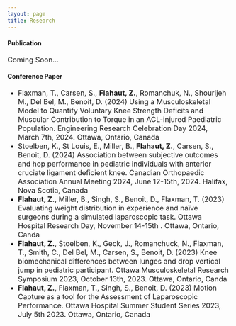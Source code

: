```yaml
---
layout: page
title: Research
---
```


#### Publication

<span style="font-size:16px;"> Coming Soon...

#### Conference Paper
* <span style="font-size:16px;"> Flaxman, T., Carsen, S., __Flahaut, Z.__, Romanchuk, N., Shourijeh M., Del Bel, M., Benoit, D. (2024) Using a Musculoskeletal Model to Quantify Voluntary Knee Strength Deficits and Muscular Contribution to Torque in an ACL-injured Paediatric Population. Engineering Research Celebration Day 2024, March 7th, 2024. Ottawa, Ontario, Canada
* <span style="font-size:16px;"> Stoelben, K., St Louis, E., Miller, B., __Flahaut, Z.__, Carsen, S., Benoit, D. (2024) Association between subjective outcomes and hop performance in pediatric individuals with anterior cruciate ligament deficient knee. Canadian Orthopaedic Association Annual Meeting 2024, June 12-15th, 2024. Halifax, Nova Scotia, Canada
* <span style="font-size:16px;"> __Flahaut, Z.__, Miller, B., Singh, S., Benoit, D., Flaxman, T. (2023) Evaluating weight distribution in experience and naïve surgeons during a simulated laparoscopic task. Ottawa Hospital Research Day, November 14-15th . Ottawa, Ontario, Canda
* <span style="font-size:16px;"> __Flahaut, Z.__, Stoelben, K., Geck, J., Romanchuck, N., Flaxman, T., Smith, C., Del Bel, M., Carsen, S., Benoit, D. (2023) Knee biomechanical differences between lunges and drop vertical jump in pediatric participant. Ottawa Musculoskeletal Research Symposium 2023, October 13th, 2023. Ottawa, Ontario, Canda
* <span style="font-size:16px;"> __Flahaut, Z.__, Flaxman, T., Singh, S., Benoit, D. (2023) Motion Capture as a tool for the Assessment of Laparoscopic Performance. Ottawa Hospital Summer Student Series 2023, July 5th 2023. Ottawa, Ontario, Canada